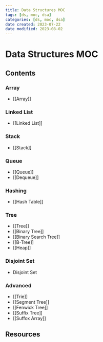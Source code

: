 ```yaml
---
title: Data Structures MOC
tags: [ds, moc, dsa]
categories: [ds, moc, dsa] 
date created: 2023-07-22
date modified: 2023-08-02
---
```


# Data Structures MOC

## Contents

### Array

- [[Array]]

### Linked List

- [[Linked List]]

### Stack

- [[Stack]]

### Queue

- [[Queue]]
- [[Dequeue]]

### Hashing

- [[Hash Table]]

### Tree

- [[Tree]]
- [[Binary Tree]]
- [[Binary Search Tree]]
- [[B-Tree]]
- [[Heap]]

### Disjoint Set

- Disjoint Set

### Advanced

- [[Trie]]
- [[Segment Tree]]
- [[Fenwick Tree]]
- [[Suffix Tree]]
- [[Suffox Array]]

## Resources
